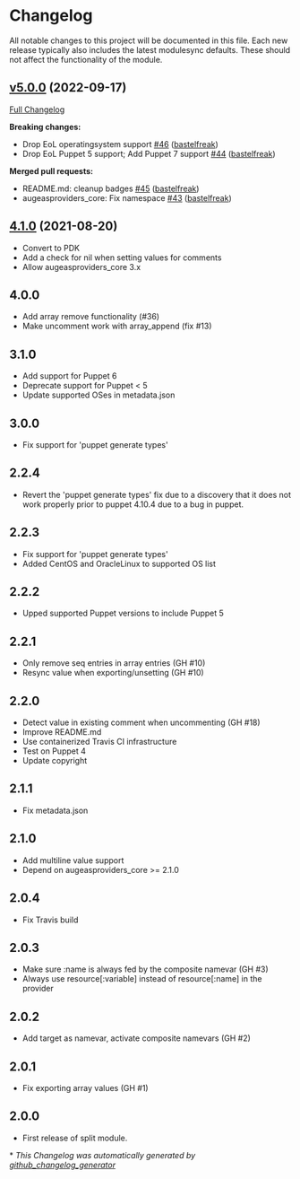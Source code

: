 # Changelog

All notable changes to this project will be documented in this file.
Each new release typically also includes the latest modulesync defaults.
These should not affect the functionality of the module.

## [v5.0.0](https://github.com/voxpupuli/puppet-augeasproviders_shellvar/tree/v5.0.0) (2022-09-17)

[Full Changelog](https://github.com/voxpupuli/puppet-augeasproviders_shellvar/compare/4.1.0...v5.0.0)

**Breaking changes:**

- Drop EoL operatingsystem support [\#46](https://github.com/voxpupuli/puppet-augeasproviders_shellvar/pull/46) ([bastelfreak](https://github.com/bastelfreak))
- Drop EoL Puppet 5 support; Add Puppet 7 support [\#44](https://github.com/voxpupuli/puppet-augeasproviders_shellvar/pull/44) ([bastelfreak](https://github.com/bastelfreak))

**Merged pull requests:**

- README.md: cleanup badges [\#45](https://github.com/voxpupuli/puppet-augeasproviders_shellvar/pull/45) ([bastelfreak](https://github.com/bastelfreak))
- augeasproviders\_core: Fix namespace [\#43](https://github.com/voxpupuli/puppet-augeasproviders_shellvar/pull/43) ([bastelfreak](https://github.com/bastelfreak))

## [4.1.0](https://github.com/voxpupuli/puppet-augeasproviders_shellvar/tree/4.1.0) (2021-08-20)

- Convert to PDK
- Add a check for nil when setting values for comments
- Allow augeasproviders_core 3.x

## 4.0.0

- Add array remove functionality (#36)
- Make uncomment work with array_append (fix #13)

## 3.1.0

- Add support for Puppet 6
- Deprecate support for Puppet < 5
- Update supported OSes in metadata.json

## 3.0.0

- Fix support for 'puppet generate types'

## 2.2.4

- Revert the 'puppet generate types' fix due to a discovery that it does not
  work properly prior to puppet 4.10.4 due to a bug in puppet.

## 2.2.3

- Fix support for 'puppet generate types'
- Added CentOS and OracleLinux to supported OS list

## 2.2.2

- Upped supported Puppet versions to include Puppet 5

## 2.2.1

- Only remove seq entries in array entries (GH #10)
- Resync value when exporting/unsetting (GH #10)

## 2.2.0

- Detect value in existing comment when uncommenting (GH #18)
- Improve README.md
- Use containerized Travis CI infrastructure
- Test on Puppet 4
- Update copyright

## 2.1.1

- Fix metadata.json

## 2.1.0

- Add multiline value support
- Depend on augeasproviders_core >= 2.1.0

## 2.0.4

- Fix Travis build

## 2.0.3

- Make sure :name is always fed by the composite namevar (GH #3)
- Always use resource[:variable] instead of resource[:name] in the provider

## 2.0.2

- Add target as namevar, activate composite namevars (GH #2)

## 2.0.1

- Fix exporting array values (GH #1)

## 2.0.0

- First release of split module.


\* *This Changelog was automatically generated by [github_changelog_generator](https://github.com/github-changelog-generator/github-changelog-generator)*
